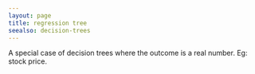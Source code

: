 ```yaml
---
layout: page
title: regression tree
seealso: decision-trees
---
```

A special case of decision trees where the outcome is a real number.
Eg: stock price.
